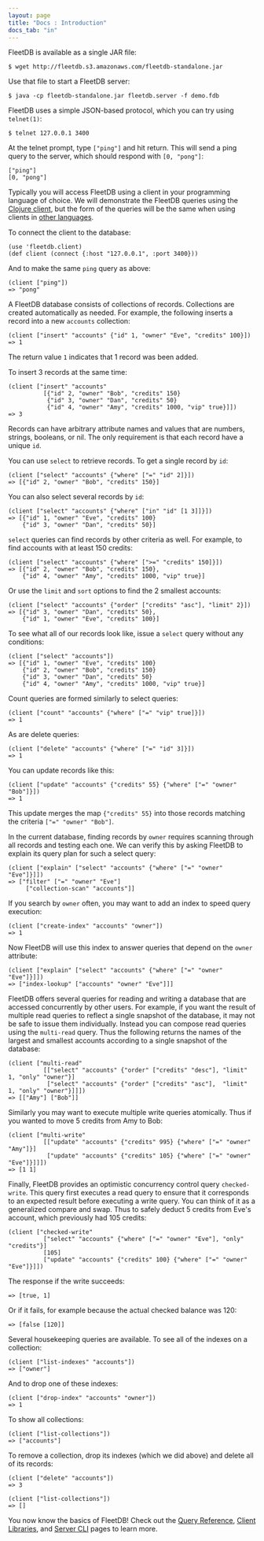 ```yaml
---
layout: page
title: "Docs : Introduction"
docs_tab: "in"
---
```


FleetDB is available as a single JAR file:

    $ wget http://fleetdb.s3.amazonaws.com/fleetdb-standalone.jar

Use that file to start a FleetDB server:

    $ java -cp fleetdb-standalone.jar fleetdb.server -f demo.fdb

FleetDB uses a simple JSON-based protocol, which you can try using `telnet(1)`:

    $ telnet 127.0.0.1 3400

At the telnet prompt, type `["ping"]` and hit return. This will send a ping query to the server, which should respond with `[0, "pong"]`:

    ["ping"]
    [0, "pong"]

Typically you will access FleetDB using a client in your programming language of choice. We will demonstrate the FleetDB queries using the [Clojure client](http://github.com/mmcgrana/fleetdb-client), but the form of the queries will be the same when using clients in [other languages](/docs/clients.html).

To connect the client to the database:

    (use 'fleetdb.client)
    (def client (connect {:host "127.0.0.1", :port 3400}))

And to make the same `ping` query as above:

    (client ["ping"])
    => "pong"

A FleetDB database consists of collections of records. Collections are created automatically as needed. For example, the following inserts a record into a new `accounts` collection:

    (client ["insert" "accounts" {"id" 1, "owner" "Eve", "credits" 100}])
    => 1

The return value `1` indicates that 1 record was been added.

To insert 3 records at the same time:

    (client ["insert" "accounts"
              [{"id" 2, "owner" "Bob", "credits" 150}
               {"id" 3, "owner" "Dan", "credits" 50}
               {"id" 4, "owner" "Amy", "credits" 1000, "vip" true}]])
    => 3

Records can have arbitrary attribute names and values that are numbers, strings, booleans, or nil. The only requirement is that each record have a unique `id`.

You can use `select` to retrieve records. To get a single record by `id`:

    (client ["select" "accounts" {"where" ["=" "id" 2]}])
    => [{"id" 2, "owner" "Bob", "credits" 150}]

You can also select several records by `id`:

    (client ["select" "accounts" {"where" ["in" "id" [1 3]]}])
    => [{"id" 1, "owner" "Eve", "credits" 100}
        {"id" 3, "owner" "Dan", "credits" 50}]

`select` queries can find records by other criteria as well. For example, to find accounts with at least 150 credits:

    (client ["select" "accounts" {"where" [">=" "credits" 150]}])
    => [{"id" 2, "owner" "Bob", "credits" 150},
        {"id" 4, "owner" "Amy", "credits" 1000, "vip" true}]

Or use the `limit` and `sort` options to find the 2 smallest accounts:

    (client ["select" "accounts" {"order" ["credits" "asc"], "limit" 2}])
    => [{"id" 3, "owner" "Dan", "credits" 50},
        {"id" 1, "owner" "Eve", "credits" 100}]

To see what all of our records look like, issue a `select` query without any conditions:

    (client ["select" "accounts"])
    => [{"id" 1, "owner" "Eve", "credits" 100}
        {"id" 2, "owner" "Bob", "credits" 150}
        {"id" 3, "owner" "Dan", "credits" 50}
        {"id" 4, "owner" "Amy", "credits" 1000, "vip" true}]

Count queries are formed similarly to select queries:

    (client ["count" "accounts" {"where" ["=" "vip" true]}])
    => 1

As are delete queries:

    (client ["delete" "accounts" {"where" ["=" "id" 3]}])
    => 1

You can update records like this:

    (client ["update" "accounts" {"credits" 55} {"where" ["=" "owner" "Bob"]}])
    => 1

This update merges the map `{"credits" 55}` into those records matching the criteria `["=" "owner" "Bob"]`.

In the current database, finding records by `owner` requires scanning through all records and testing each one. We can verify this by asking FleetDB to explain its query plan for such a select query:

    (client ["explain" ["select" "accounts" {"where" ["=" "owner" "Eve"]}]])
    => ["filter" ["=" "owner" "Eve"]
         ["collection-scan" "accounts"]]

If you search by `owner` often, you may want to add an index to speed query execution:

    (client ["create-index" "accounts" "owner"])
    => 1

Now FleetDB will use this index to answer queries that depend on the `owner` attribute:

    (client ["explain" ["select" "accounts" {"where" ["=" "owner" "Eve"]}]])
    => ["index-lookup" ["accounts" "owner" "Eve"]]]

FleetDB offers several queries for reading and writing a database that are accessed concurrently by other users. For example, if you want the result of multiple read queries to reflect a single snapshot of the database, it may not be safe to issue them individually. Instead you can compose read queries using the `multi-read` query. Thus the following returns the names of the largest and smallest accounts according to a single snapshot of the database:

    (client ["multi-read"
              [["select" "accounts" {"order" ["credits" "desc"], "limit" 1, "only" "owner"}]
               ["select" "accounts" {"order" ["credits" "asc"],  "limit" 1, "only" "owner"}]]])
    => [["Amy"] ["Bob"]]

Similarly you may want to execute multiple write queries atomically. Thus if you wanted to move 5 credits from Amy to Bob:

    (client ["multi-write"
              [["update" "accounts" {"credits" 995} {"where" ["=" "owner" "Amy"]}]
               ["update" "accounts" {"credits" 105} {"where" ["=" "owner" "Eve"]}]]])
    => [1 1]

Finally, FleetDB provides an optimistic concurrency control query `checked-write`. This query first executes a read query to ensure that it corresponds to an expected result before executing a write query. You can think of it as a generalized compare and swap. Thus to safely deduct 5 credits from Eve's account, which previously had 105 credits:

    (client ["checked-write"
              ["select" "accounts" {"where" ["=" "owner" "Eve"], "only" "credits"}]
              [105]
              ["update" "accounts" {"credits" 100} {"where" ["=" "owner" "Eve"]}]])

The response if the write succeeds:

    => [true, 1]

Or if it fails, for example because the actual checked balance was 120:

    => [false [120]]

Several housekeeping queries are available. To see all of the indexes on a collection:

    (client ["list-indexes" "accounts"])
    => ["owner"]

And to drop one of these indexes:

    (client ["drop-index" "accounts" "owner"])
    => 1

To show all collections:

    (client ["list-collections"])
    => ["accounts"]

To remove a collection, drop its indexes (which we did above) and delete all of its records:

    (client ["delete" "accounts"])
    => 3

    (client ["list-collections"])
    => []

You now know the basics of FleetDB! Check out the [Query Reference](/docs/queries.html), [Client Libraries](/docs/clients.html), and  [Server CLI](/docs/server.html) pages to learn more.
